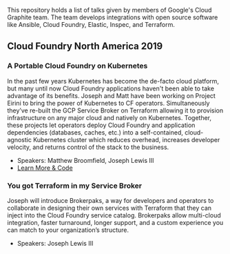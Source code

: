 This repository holds a list of talks given by members of Google's Cloud Graphite team. 
The team develops integrations with open source software like Ansible, Cloud Foundry, Elastic, Inspec, and Terraform.

## Cloud Foundry North America 2019

### A Portable Cloud Foundry on Kubernetes

In the past few years Kubernetes has become the de-facto cloud platform, but many until now Cloud Foundry applications haven't been able to take advantage of its benefits. Joseph and Matt have been working on Project Eirini to bring the power of Kubernetes to CF operators. Simultaneously they’ve re-built the GCP Service Broker on Terraform allowing it to provision infrastructure on any major cloud and natively on Kubernetes. Together, these projects let operators deploy Cloud Foundry and application dependencies (databases, caches, etc.) into a self-contained, cloud-agnostic Kubernetes cluster which reduces overhead, increases developer velocity, and returns control of the stack to the business.

* Speakers: Matthew Broomfield, Joseph Lewis III
* [Learn More & Code](https://github.com/GoogleCloudPlatform/graphite-talks/tree/master/cf-on-k8s)

### You got Terraform in my Service Broker

Joseph will introduce Brokerpaks, a way for developers and operators to collaborate in designing their own services with Terraform that they can inject into the Cloud Foundry service catalog. Brokerpaks allow multi-cloud integration, faster turnaround, longer support, and a custom experience you can match to your organization’s structure.

* Speakers: Joseph Lewis III
